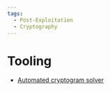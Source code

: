 ```yaml
---
tags:
  - Post-Exploitation
  - Cryptography
---
```


# Tooling
* [Automated cryptogram solver](https://quipqiup.com/)